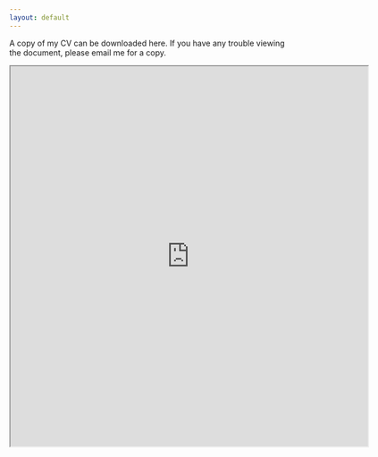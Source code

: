 ```yaml
---
layout: default
---
```




A copy of my CV can be downloaded here. If you have any trouble viewing the document, please email me for a copy. 
 
<iframe src="https://drive.google.com/file/d/1RMwlbAs-oHzUtG0JmatC9tqUlOsTOxhZ/preview" width="640" height="680"></iframe>
